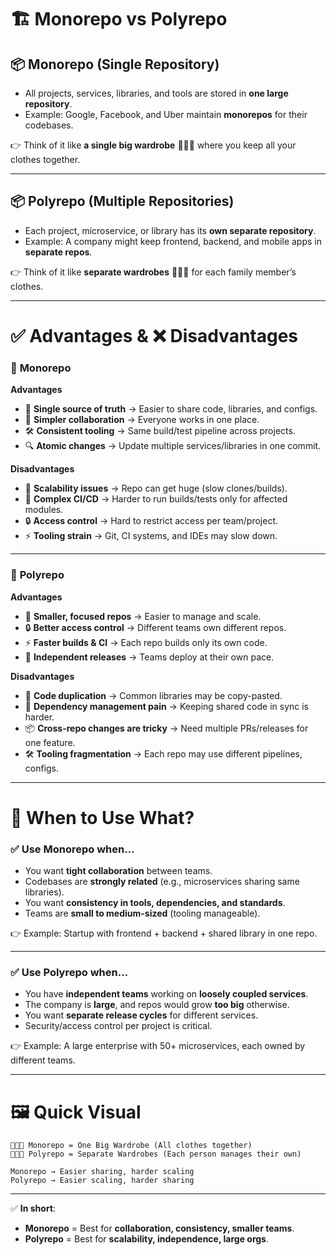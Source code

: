 # 🏗️ **Monorepo vs Polyrepo**

## 📦 Monorepo (Single Repository)

* All projects, services, libraries, and tools are stored in **one large repository**.
* Example: Google, Facebook, and Uber maintain **monorepos** for their codebases.

👉 Think of it like **a single big wardrobe** 🧥👕👗 where you keep all your clothes together.

---

## 📦 Polyrepo (Multiple Repositories)

* Each project, microservice, or library has its **own separate repository**.
* Example: A company might keep frontend, backend, and mobile apps in **separate repos**.

👉 Think of it like **separate wardrobes** 🚪🚪🚪 for each family member’s clothes.

---

# ✅ Advantages & ❌ Disadvantages

### 🔹 **Monorepo**

**Advantages**

* 🔄 **Single source of truth** → Easier to share code, libraries, and configs.
* 🤝 **Simpler collaboration** → Everyone works in one place.
* 🛠️ **Consistent tooling** → Same build/test pipeline across projects.
* 🔍 **Atomic changes** → Update multiple services/libraries in one commit.

**Disadvantages**

* 🐘 **Scalability issues** → Repo can get huge (slow clones/builds).
* 🔀 **Complex CI/CD** → Harder to run builds/tests only for affected modules.
* 🔒 **Access control** → Hard to restrict access per team/project.
* ⚡ **Tooling strain** → Git, CI systems, and IDEs may slow down.

---

### 🔹 **Polyrepo**

**Advantages**

* 🎯 **Smaller, focused repos** → Easier to manage and scale.
* 🔒 **Better access control** → Different teams own different repos.
* ⚡ **Faster builds & CI** → Each repo builds only its own code.
* 🚀 **Independent releases** → Teams deploy at their own pace.

**Disadvantages**

* 🧩 **Code duplication** → Common libraries may be copy-pasted.
* 🔄 **Dependency management pain** → Keeping shared code in sync is harder.
* 📦 **Cross-repo changes are tricky** → Need multiple PRs/releases for one feature.
* 🛠️ **Tooling fragmentation** → Each repo may use different pipelines, configs.

---

# 🧭 When to Use What?

### ✅ **Use Monorepo when…**

* You want **tight collaboration** between teams.
* Codebases are **strongly related** (e.g., microservices sharing same libraries).
* You want **consistency in tools, dependencies, and standards**.
* Teams are **small to medium-sized** (tooling manageable).

👉 Example: Startup with frontend + backend + shared library in one repo.

---

### ✅ **Use Polyrepo when…**

* You have **independent teams** working on **loosely coupled services**.
* The company is **large**, and repos would grow **too big** otherwise.
* You want **separate release cycles** for different services.
* Security/access control per project is critical.

👉 Example: A large enterprise with 50+ microservices, each owned by different teams.

---

# 🖼️ Quick Visual

```
👕👗👞 Monorepo = One Big Wardrobe (All clothes together)
🚪🚪🚪 Polyrepo = Separate Wardrobes (Each person manages their own)

Monorepo → Easier sharing, harder scaling
Polyrepo → Easier scaling, harder sharing
```

---

✅ **In short**:

* **Monorepo** = Best for **collaboration, consistency, smaller teams**.
* **Polyrepo** = Best for **scalability, independence, large orgs**.
